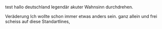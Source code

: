 test
hallo deutschland
legendär
akuter Wahnsinn
durchdrehen.

Veräderung
Ich wollte schon immer etwas anders sein.
ganz allein und frei
scheiss auf diese Standartlines,